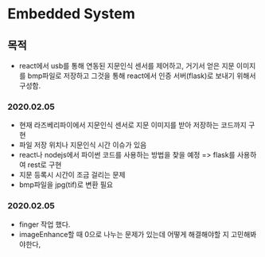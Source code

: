 # Embedded System



## 목적

* react에서 usb를 통해 연동된 지문인식 센서를 제어하고, 거기서 얻은 지문 이미지를 bmp파일로 저장하고 그것을 통해 react에서 인증 서버(flask)로 보내기 위해서 구성함.



### 2020.02.05

* 현재 라즈베리파이에서 지문인식 센서로 지문 이미지를 받아 저장하는 코드까지 구현
* 파일 저장 위치나 지문인식 시간 이슈가 있음
* react나 nodejs에서 파이썬 코드를 사용하는 방법을 찾을 예정 => flask를 사용하여 rest로 구현
* 지문 등록시 시간이 조금 걸리는 문제
* bmp파일을 jpg(tif)로 변환 필요



### 2020.02.05

* finger 작업 했다.
* imageEnhance할 때 0으로 나누는 문제가 있는데 어떻게 해결해야할 지 고민해봐야한다,